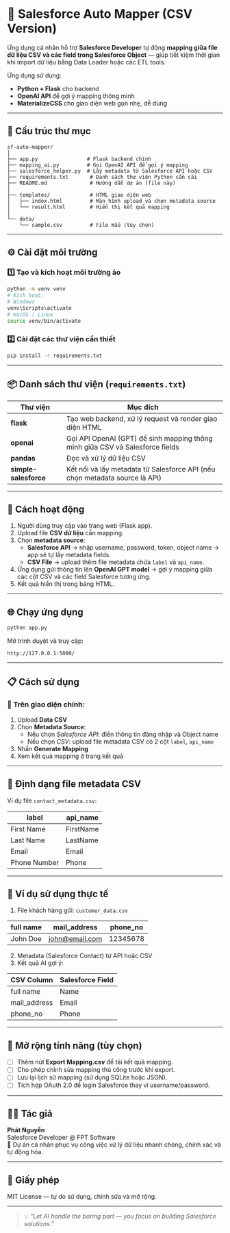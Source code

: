# 🔄 Salesforce Auto Mapper (CSV Version)

Ứng dụng cá nhân hỗ trợ **Salesforce Developer** tự động **mapping giữa file dữ liệu CSV và các field trong Salesforce Object** — giúp tiết kiệm thời gian khi import dữ liệu bằng Data Loader hoặc các ETL tools.

Ứng dụng sử dụng:
- **Python + Flask** cho backend
- **OpenAI API** để gợi ý mapping thông minh
- **MaterializeCSS** cho giao diện web gọn nhẹ, dễ dùng

---

## 🧩 Cấu trúc thư mục

```
sf-auto-mapper/
│
├── app.py                # Flask backend chính
├── mapping_ai.py         # Gọi OpenAI API để gợi ý mapping
├── salesforce_helper.py  # Lấy metadata từ Salesforce API hoặc CSV
├── requirements.txt       # Danh sách thư viện Python cần cài
├── README.md              # Hướng dẫn dự án (file này)
│
├── templates/             # HTML giao diện web
│   ├── index.html         # Màn hình upload và chọn metadata source
│   └── result.html        # Hiển thị kết quả mapping
│
└── data/
    └── sample.csv         # File mẫu (tùy chọn)
```

---

## ⚙️ Cài đặt môi trường

### 1️⃣ Tạo và kích hoạt môi trường ảo

```bash
python -m venv venv
# Kích hoạt:
# Windows
venv\Scripts\activate
# macOS / Linux
source venv/bin/activate
```

### 2️⃣ Cài đặt các thư viện cần thiết

```bash
pip install -r requirements.txt
```

---

## 📦 Danh sách thư viện (`requirements.txt`)

| Thư viện | Mục đích |
|-----------|-----------|
| **flask** | Tạo web backend, xử lý request và render giao diện HTML |
| **openai** | Gọi API OpenAI (GPT) để sinh mapping thông minh giữa CSV và Salesforce fields |
| **pandas** | Đọc và xử lý dữ liệu CSV |
| **simple-salesforce** | Kết nối và lấy metadata từ Salesforce API (nếu chọn metadata source là API) |

---

## 🧠 Cách hoạt động

1. Người dùng truy cập vào trang web (Flask app).
2. Upload file **CSV dữ liệu** cần mapping.
3. Chọn **metadata source**:
   - **Salesforce API** → nhập username, password, token, object name → app sẽ tự lấy metadata fields.
   - **CSV File** → upload thêm file metadata chứa `label` và `api_name`.
4. Ứng dụng gửi thông tin lên **OpenAI GPT model** → gợi ý mapping giữa các cột CSV và các field Salesforce tương ứng.
5. Kết quả hiển thị trong bảng HTML.

---

## 🌐 Chạy ứng dụng

```bash
python app.py
```

Mở trình duyệt và truy cập:
```
http://127.0.0.1:5000/
```

---

## 📋 Cách sử dụng

### 🧾 Trên giao diện chính:
1. Upload **Data CSV**
2. Chọn **Metadata Source**:
   - Nếu chọn *Salesforce API*: điền thông tin đăng nhập và Object name
   - Nếu chọn *CSV*: upload file metadata CSV có 2 cột `label`, `api_name`
3. Nhấn **Generate Mapping**
44. Xem kết quả mapping ở trang kết quả

---

## 📄 Định dạng file metadata CSV

Ví dụ file `contact_metadata.csv`:

| label           | api_name       |
|-----------------|----------------|
| First Name      | FirstName      |
| Last Name       | LastName       |
| Email           | Email          |
| Phone Number    | Phone          |

---

## 🧠 Ví dụ sử dụng thực tế

1. File khách hàng gửi: `customer_data.csv`

| full name | mail_address | phone_no |
|------------|---------------|-----------|
| John Doe   | john@email.com | 12345678 |

2. Metadata (Salesforce Contact) từ API hoặc CSV
3. Kết quả AI gợi ý:

| CSV Column   | Salesforce Field |
|---------------|------------------|
| full name     | Name             |
| mail_address  | Email            |
| phone_no      | Phone            |

---

## 🚀 Mở rộng tính năng (tùy chọn)

- [ ] Thêm nút **Export Mapping.csv** để tải kết quả mapping.
- [ ] Cho phép chỉnh sửa mapping thủ công trước khi export.
- [ ] Lưu lại lịch sử mapping (sử dụng SQLite hoặc JSON).
- [ ] Tích hợp OAuth 2.0 để login Salesforce thay vì username/password.

---

## 🧑‍💻 Tác giả

**Phát Nguyễn**  
Salesforce Developer @ FPT Software  
💬 Dự án cá nhân phục vụ công việc xử lý dữ liệu nhanh chóng, chính xác và tự động hóa.

---

## 📜 Giấy phép

MIT License — tự do sử dụng, chỉnh sửa và mở rộng.

---

> 💡 *“Let AI handle the boring part — you focus on building Salesforce solutions.”*
